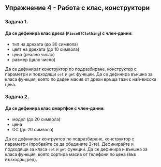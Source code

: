 ## Упражнение 4 - Работа с клас, конструктори

### Задача 1.

#### Да се дефинира клас дреха (`PieceOfClothing`) с член-данни:

* тип на дрехата (до 30 символа)
* цвят на дрехата (до 10 символа)
* цена (реално число)
* размер (цяло число)

Да се дефинират конструктор по подразбиране, конструктор с параметри и подходящи `set` и `get` функции.
Да се дефинира външна за класа функция, която по даден масив от дрехи връща тази с най-висока цена.


### Задача 2.

#### Да се дефинира клас смартфон с член-данни:

* модел (до 20 символа)
* цена
* ОС (до 20 символа)

Да се дефинират контруктор по подразбиране, конструктор с параметри (пробвайте се да обедините 2-те). Дефинирайте и подходящи за класа `set` и `get` функции.
Да се дефинира и външна за класа функция, която сортира масив от телефони по цена (във възходящ ред).

